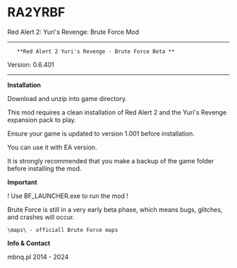 # RA2YRBF
Red Alert 2: Yuri's Revenge: Brute Force Mod

***********************************************************************
	   **Red Alert 2 Yuri's Revenge - Brute Force Beta **
Version: 0.6.401
***********************************************************************


**Installation**

Download and unzip into game directory.

This mod requires a clean installation of Red Alert 2 and the Yuri's Revenge expansion pack to play.

Ensure your game is updated to version 1.001 before installation. 

You can use it with EA version.

It is strongly recommended that you make a backup of the game folder before installing the mod.



**Important**

! Use BF_LAUNCHER.exe to run the mod !

Brute Force is still in a very early beta phase, which means bugs, glitches, and crashes will occur.


	\maps\ - officiall Brute Force maps


**Info & Contact**


mbnq.pl 2014 - 2024
